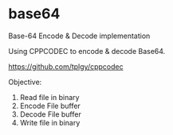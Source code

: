 # base64
Base-64 Encode &amp; Decode implementation

Using CPPCODEC to encode & decode Base64.

https://github.com/tplgy/cppcodec

Objective:

1. Read file in binary
2. Encode File buffer
3. Decode File buffer
4. Write file in binary
